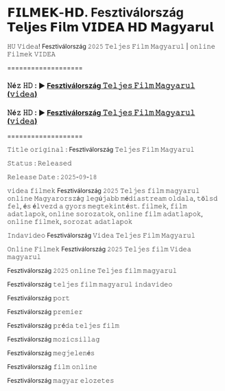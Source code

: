 # 𝗙𝗜𝗟𝗠𝗘𝗞-𝗛𝗗. Fesztiválország 𝗧𝗲𝗹𝗷𝗲𝘀 𝗙𝗶𝗹𝗺 𝗩𝗜𝗗𝗘𝗔 𝗛𝗗 𝗠𝗮𝗴𝘆𝗮𝗿𝘂𝗹

𝙷𝚄 𝚅𝚒𝚍𝚎𝚊! Fesztiválország 𝟸𝟶𝟸𝟻 𝚃𝚎𝚕𝚓𝚎𝚜 𝙵𝚒𝚕𝚖 𝙼𝚊𝚐𝚢𝚊𝚛𝚞𝚕 | 𝚘𝚗𝚕𝚒𝚗𝚎 𝙵𝚒𝚕𝚖𝚎𝚔 𝚅𝙸𝙳𝙴𝙰

===================

### 𝙽é𝚣 𝙷𝙳 : ▶️ [Fesztiválország 𝚃𝚎𝚕𝚓𝚎𝚜 𝙵𝚒𝚕𝚖 𝙼𝚊𝚐𝚢𝚊𝚛𝚞𝚕 (𝚟𝚒𝚍𝚎𝚊)](https://t.co/5g5NF45Lcz)

### 𝙽é𝚣 𝙷𝙳 : ▶️ [Fesztiválország 𝚃𝚎𝚕𝚓𝚎𝚜 𝙵𝚒𝚕𝚖 𝙼𝚊𝚐𝚢𝚊𝚛𝚞𝚕 (𝚟𝚒𝚍𝚎𝚊)](https://t.co/5g5NF45Lcz)

===================

𝚃𝚒𝚝𝚕𝚎 𝚘𝚛𝚒𝚐𝚒𝚗𝚊𝚕 : Fesztiválország 𝚃𝚎𝚕𝚓𝚎𝚜 𝙵𝚒𝚕𝚖 𝙼𝚊𝚐𝚢𝚊𝚛𝚞𝚕

𝚂𝚝𝚊𝚝𝚞𝚜 : 𝚁𝚎𝚕𝚎𝚊𝚜𝚎𝚍

𝚁𝚎𝚕𝚎𝚊𝚜𝚎 𝙳𝚊𝚝𝚎 : 𝟸𝟶𝟸𝟻-𝟶𝟿-𝟷𝟾

𝚟𝚒𝚍𝚎𝚊 𝚏𝚒𝚕𝚖𝚎𝚔 Fesztiválország 𝟸𝟶𝟸𝟻 𝚃𝚎𝚕𝚓𝚎𝚜 𝚏𝚒𝚕𝚖 𝚖𝚊𝚐𝚢𝚊𝚛𝚞𝚕 𝚘𝚗𝚕𝚒𝚗𝚎 𝙼𝚊𝚐𝚢𝚊𝚛𝚘𝚛𝚜𝚣á𝚐 𝚕𝚎𝚐ú𝚓𝚊𝚋𝚋 𝚖é𝚍𝚒𝚊𝚜𝚝𝚛𝚎𝚊𝚖 𝚘𝚕𝚍𝚊𝚕𝚊, 𝚝ö𝚕𝚜𝚍 𝚏𝚎𝚕, é𝚜 é𝚕𝚟𝚎𝚣𝚍 𝚊 𝚐𝚢𝚘𝚛𝚜 𝚖𝚎𝚐𝚝𝚎𝚔𝚒𝚗𝚝é𝚜𝚝. 𝚏𝚒𝚕𝚖𝚎𝚔, 𝚏𝚒𝚕𝚖 𝚊𝚍𝚊𝚝𝚕𝚊𝚙𝚘𝚔, 𝚘𝚗𝚕𝚒𝚗𝚎 𝚜𝚘𝚛𝚘𝚣𝚊𝚝𝚘𝚔, 𝚘𝚗𝚕𝚒𝚗𝚎 𝚏𝚒𝚕𝚖 𝚊𝚍𝚊𝚝𝚕𝚊𝚙𝚘𝚔, 𝚘𝚗𝚕𝚒𝚗𝚎 𝚏𝚒𝚕𝚖𝚎𝚔, 𝚜𝚘𝚛𝚘𝚣𝚊𝚝 𝚊𝚍𝚊𝚝𝚕𝚊𝚙𝚘𝚔

𝙸𝚗𝚍𝚊𝚟𝚒𝚍𝚎𝚘 Fesztiválország 𝚅𝚒𝚍𝚎𝚊 𝚃𝚎𝚕𝚓𝚎𝚜 𝙵𝚒𝚕𝚖 𝙼𝚊𝚐𝚢𝚊𝚛𝚞𝚕

𝙾𝚗𝚕𝚒𝚗𝚎 𝙵𝚒𝚕𝚖𝚎𝚔 Fesztiválország 𝟸𝟶𝟸𝟻 𝚃𝚎𝚕𝚓𝚎𝚜 𝚏𝚒𝚕𝚖 𝚅𝚒𝚍𝚎𝚊 𝚖𝚊𝚐𝚢𝚊𝚛𝚞𝚕

Fesztiválország 𝟸𝟶𝟸𝟻 𝚘𝚗𝚕𝚒𝚗𝚎 𝚃𝚎𝚕𝚓𝚎𝚜 𝚏𝚒𝚕𝚖 𝚖𝚊𝚐𝚢𝚊𝚛𝚞𝚕

Fesztiválország 𝚝𝚎𝚕𝚓𝚎𝚜 𝚏𝚒𝚕𝚖 𝚖𝚊𝚐𝚢𝚊𝚛𝚞𝚕 𝚒𝚗𝚍𝚊𝚟𝚒𝚍𝚎𝚘

Fesztiválország 𝚙𝚘𝚛𝚝

Fesztiválország 𝚙𝚛𝚎𝚖𝚒𝚎𝚛

Fesztiválország 𝚙𝚛é𝚍𝚊 𝚝𝚎𝚕𝚓𝚎𝚜 𝚏𝚒𝚕𝚖

Fesztiválország 𝚖𝚘𝚣𝚒𝚌𝚜𝚒𝚕𝚕𝚊𝚐

Fesztiválország 𝚖𝚎𝚐𝚓𝚎𝚕𝚎𝚗é𝚜

Fesztiválország 𝚏𝚒𝚕𝚖 𝚘𝚗𝚕𝚒𝚗𝚎

Fesztiválország 𝚖𝚊𝚐𝚢𝚊𝚛 𝚎𝚕𝚘𝚣𝚎𝚝𝚎𝚜
